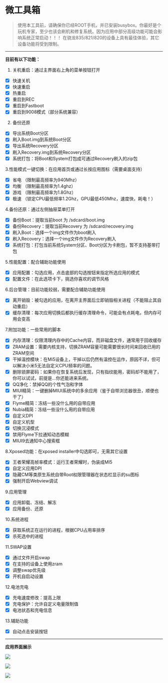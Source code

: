 # 微工具箱

> 使用本工具前，请确保你已经ROOT手机，并已安装busybox。你最好是个玩机专家，至少也该会刷机和修复系统。因为应用中部分高级功能可能会影响系统正常启动！！！
> 在骁龙835/821/820的设备上具有最佳体验，其它设备功能将受到限制。

---

**目前有以下功能：**
1. 关机重启：通过主界面右上角的菜单按钮打开
- [x] 快速关机 
- [x] 快速重启
- [x] 热重启
- [x] 重启到REC
- [x] 重启到Fastboot
- [x] 重启到9008模式（部分系统兼容）

2. 备份还原
- [x] 导出系统Boot分区
- [x] 刷入Boot.img到系统Boot分区
- [x] 导出系统Recovery分区
- [x] 刷入Recovery.img到系统Recovery分区
- [x] 系统打包：将Boot和System打包成可通过Recovery刷入的zip包

3.性能模式一键切换：在应用首页或通过长按应用图标（需要桌面支持）
- [x] 省电 （限制最高频率为940Mhz）
- [x] 均衡 （限制最高频率为1.4ghz）
- [x] 游戏 （限制最高频率为1.8Ghz）
- [x] 极速 （锁定CPU最低频率1.2Ghz，GPU最低450Mhz，速度快，耗电！）

4.备份还原：通过左侧抽屉菜单打开
- [x] 备份Boot：提取当前boot 为 /sdcard/boot.img
- [x] 备份Recovery：提取当前Recovery 为 /sdcard/recovery.img
- [x] 刷入Boot：选择一个img文件作为boot刷入
- [x] 刷入Recovery：选择一个img文件作为Recovery刷入
- [x] 系统打包：打包当前系统System分区、Boot分区为卡刷包，暂不支持基带打包

5.性能配置：配合辅助功能使用
- [x] 应用配置：勾选应用，点击底部的勾选按钮来指定所选应用的模式
- [x] 配置文件：在此选项卡下，挑选你喜欢的调节风格

6.后台管理：目前功能较弱，需要配合辅助功能使用
- [x] 离开销毁：被勾选的应用，在离开主界面后立即销毁相关进程（不能阻止其自动重启）
- [x] 缓存清理：每次应用切换后都执行缓存清理命令，可能会有点耗电，但内存可用会变高

7.附加功能：一些常用的脚本
- [x] 内存清理：仅限清理内存中的Cache内容，而非磁盘文件，通常用于回收缓存
- [x] ZRAM设置：需要内核支持，切换ZRAM容量可能需要很长时间来回收已用的ZRAM空间
- [x] 干掉温控模块：在Mi5设备上，干掉以后仍然有温控在运作，原因不详，但可以解决小米5无法自定义CPU频率的问题。
- [x] 删除锁屏密码：如果你在恢复系统后发现，只有指纹能用，密码却不能用了，你可以试试，前提是...你还能进来系统。
- [x] QQ净化：禁掉QQ的个性气泡和字体
- [x] MIUI精简：一键删掉MIUI系统中的多余应用（鉴于自带浏览器很丑，顺便也干了）
- [x] Flyme精简：冻结一些没什么用的自带应用
- [x] Nubia精简：冻结一些没什么用的自带应用
- [x] 自定义DPI
- [x] 自定义机型
- [x] 切换沉浸模式
- [x] 禁用Flyme下拉通知动态模糊
- [x] MIUI9去通知中心搜索框

8.Xposed功能：在xposed installer中勾选即可，无需其它设置
- [x] 王者荣耀高帧率模式：运行王者荣耀时，伪装成MI5
- [x] 自定义应用DPI
- [x] 隐藏CM等类原生系统自带Root权限管理器在状态栏显示的su图标
- [x] 强制开启Webview调试

9.应用管理
- [x] 应用卸载、冻结、解冻
- [x] 应用备份、还原

10.系统进程
- [x] 获取系统正在运行的进程，根据CPU占用率排序
- [x] 杀死选中的进程

11.SWAP设置
- [x] 通过文件开启swap
- [x] 在支持的设备上使用zram
- [x] 调整swap优先级
- [x] 开机自启动设置

12.电池充电
- [x] 充电速度修改：提高上限
- [x] 充电保护：允许自定义电量限制值
- [x] 电池状态和充电信息

13.辅助功能
- [x] 自动点击安装按钮


---

**应用界面展示**


![](https://github.com/helloklf/vtools/raw/master/Screenshot/Screenshot_2017-05-13-00-28-28.png)

![](https://github.com/helloklf/vtools/raw/master/Screenshot/Screenshot_2017-05-13-00-28-38.png)

![](https://github.com/helloklf/vtools/raw/master/Screenshot/Screenshot_2017-05-13-00-28-54.png)
